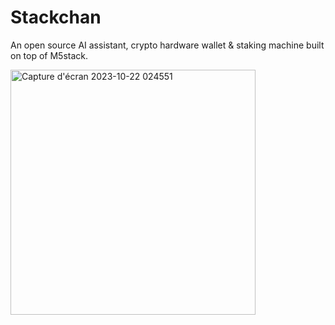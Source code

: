 # Stackchan 



An open source AI assistant, crypto hardware wallet & staking machine built on top of M5stack.


<img width="392" alt="Capture d'écran 2023-10-22 024551" src="https://github.com/DavidDerhy/M5StackBot/assets/15603952/1117541e-a602-467d-b756-c4a8f8b00dd8">

